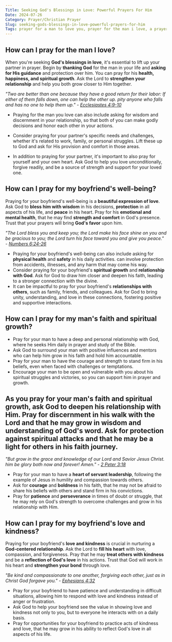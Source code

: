 ```yaml
---
Title: Seeking God's Blessings in Love: Powerful Prayers For Him
Date: 2024-07-26
Category: Prayer/Christian Prayer
Slug: seeking-gods-blessings-in-love-powerful-prayers-for-him
Tags: prayer for a man to love you, prayer for the man i love, a prayer for your boyfriend, prayers for him, short prayer for my boyfriend, love prayer for boyfriend, i pray for him quotes, prayers to pray for your boyfriend, prayer for a man i love, praying for the man you love, prayer for man i love, prayers for the man you love, prayer for my man, prayer to my lover, pray for my love one, prayer for my boyfriend, a prayer for him, prayers for my love ones, love prayer for him, love prayers for him, prayer, christian prayer
---
```

## How can I pray for the man I love?

When you're seeking **God's blessings in love**, it's essential to lift up your partner in prayer. Begin by **thanking God** for the man in your life and **asking for His guidance** and protection over him. You can pray for his **health, happiness, and spiritual growth**. Ask the Lord to **strengthen your relationship** and help you both grow closer to Him together.

*"Two are better than one because they have a good return for their labor: If either of them falls down, one can help the other up.  pity anyone who falls and has no one to help them up." - [Ecclesiastes 4:9-10](https://www.bibleref.com/Ecclesiastes/4/Ecclesiastes-4-9.html)*

- Praying for the man you love can also include asking for wisdom and discernment in your relationship, so that both of you can make godly decisions and honor each other in your actions.

- Consider praying for your partner's specific needs and challenges, whether it's related to work, family, or personal struggles. Lift these up to God and ask for His provision and comfort in those areas.

- In addition to praying for your partner, it's important to also pray for yourself and your own heart. Ask God to help you love unconditionally, forgive readily, and be a source of strength and support for your loved one.


## How can I pray for my boyfriend's well-being?

Praying for your boyfriend's well-being is a **beautiful expression of love**. Ask God to **bless him with wisdom** in his decisions, **protection** in all aspects of his life, and **peace** in his heart. Pray for his **emotional and mental health**, that he may find **strength and comfort** in God's presence. Trust that your prayers will bring **God's favor** upon him.

*"The Lord bless you and keep you; the Lord make his face shine on you and be gracious to you; the Lord turn his face toward you and give you peace." - [Numbers 6:24-26](https://www.bibleref.com/Numbers/6/Numbers-6-24.html)*

- Praying for your boyfriend's well-being can also include asking for **physical health** and **safety** in his daily activities.  can involve protection from accidents, illnesses, and any harm that may come his way.
- Consider praying for your boyfriend's **spiritual growth** and **relationship with God**. Ask for God to draw him closer and deepen his faith, leading to a stronger connection with the divine.
- It can be impactful to pray for your boyfriend's **relationships with others**, such as family, friends, and colleagues. Ask for God to bring unity, understanding, and love in these connections, fostering positive and supportive interactions.


## How can I pray for my man's faith and spiritual growth?

- Pray for your man to have a deep and personal relationship with God, where he seeks Him daily in prayer and study of the Bible.
- Ask God to surround your man with positive influences and mentors who can help him grow in his faith and hold him accountable.
- Pray for your man to have the courage and strength to stand firm in his beliefs, even when faced with challenges or temptations. 
- Encourage your man to be open and vulnerable with you about his spiritual struggles and victories, so you can support him in prayer and growth.


## As you pray for your man's faith and spiritual growth, ask God to **deepen his relationship** with Him. Pray for **discernment** in his walk with the Lord and that he may **grow in wisdom** and understanding of God's word. Ask for **protection** against spiritual attacks and that he may be a **light** for others in his faith journey.

*"But grow in the grace and knowledge of our Lord and Savior Jesus Christ.  him be glory both now and forever! Amen." - [2 Peter 3:18](https://www.bibleref.com/2-Peter/3/2-Peter-3-18.html)*

- Pray for your man to have a **heart of servant leadership**, following the example of Jesus in humility and compassion towards others.
- Ask for **courage** and **boldness** in his faith, that he may not be afraid to share his beliefs with others and stand firm in his convictions.
- Pray for **patience** and **perseverance** in times of doubt or struggle, that he may rely on God's strength to overcome challenges and grow in his relationship with Him.


## How can I pray for my boyfriend's love and kindness?

Praying for your boyfriend's **love and kindness** is crucial in nurturing a **God-centered relationship**. Ask the Lord to **fill his heart** with love, compassion, and forgiveness. Pray that he may **treat others with kindness** and be a **reflection of God's love** in his actions. Trust that God will work in his heart and **strengthen your bond** through love.

*"Be kind and compassionate to one another, forgiving each other, just as in Christ God forgave you." - [Ephesians 4:32](https://www.bibleref.com/Ephesians/4/Ephesians-4-32.html)*

- Pray for your boyfriend to have patience and understanding in difficult situations, allowing him to respond with love and kindness instead of anger or frustration.
- Ask God to help your boyfriend see the value in showing love and kindness not only to you, but to everyone he interacts with on a daily basis.
- Pray for opportunities for your boyfriend to practice acts of kindness and love, that he may grow in his ability to reflect God's love in all aspects of his life.